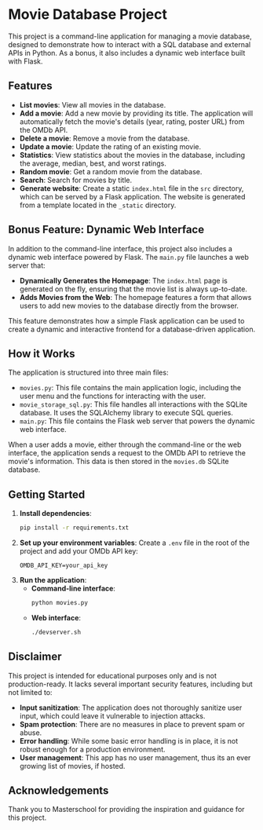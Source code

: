 # Movie Database Project

This project is a command-line application for managing a movie database, designed to demonstrate how to interact with a SQL database and external APIs in Python. As a bonus, it also includes a dynamic web interface built with Flask.

## Features

*   **List movies**: View all movies in the database.
*   **Add a movie**: Add a new movie by providing its title. The application will automatically fetch the movie's details (year, rating, poster URL) from the OMDb API.
*   **Delete a movie**: Remove a movie from the database.
*   **Update a movie**: Update the rating of an existing movie.
*   **Statistics**: View statistics about the movies in the database, including the average, median, best, and worst ratings.
*   **Random movie**: Get a random movie from the database.
*   **Search**: Search for movies by title.
*   **Generate website**: Create a static `index.html` file in the `src` directory, which can be served by a Flask application. The website is generated from a template located in the `_static` directory.

## Bonus Feature: Dynamic Web Interface

In addition to the command-line interface, this project also includes a dynamic web interface powered by Flask. The `main.py` file launches a web server that:

*   **Dynamically Generates the Homepage**: The `index.html` page is generated on the fly, ensuring that the movie list is always up-to-date.
*   **Adds Movies from the Web**: The homepage features a form that allows users to add new movies to the database directly from the browser.

This feature demonstrates how a simple Flask application can be used to create a dynamic and interactive frontend for a database-driven application.

## How it Works

The application is structured into three main files:

*   `movies.py`: This file contains the main application logic, including the user menu and the functions for interacting with the user.
*   `movie_storage_sql.py`: This file handles all interactions with the SQLite database. It uses the SQLAlchemy library to execute SQL queries.
*   `main.py`: This file contains the Flask web server that powers the dynamic web interface.

When a user adds a movie, either through the command-line or the web interface, the application sends a request to the OMDb API to retrieve the movie's information. This data is then stored in the `movies.db` SQLite database.

## Getting Started

1.  **Install dependencies**:
    ```bash
    pip install -r requirements.txt
    ```
2.  **Set up your environment variables**: Create a `.env` file in the root of the project and add your OMDb API key:
    ```
    OMDB_API_KEY=your_api_key
    ```
3.  **Run the application**:
    *   **Command-line interface**:
        ```bash
        python movies.py
        ```
    *   **Web interface**:
        ```bash
        ./devserver.sh
        ```

## Disclaimer

This project is intended for educational purposes only and is not production-ready. It lacks several important security features, including but not limited to:

*   **Input sanitization**: The application does not thoroughly sanitize user input, which could leave it vulnerable to injection attacks.
*   **Spam protection**: There are no measures in place to prevent spam or abuse.
*   **Error handling**: While some basic error handling is in place, it is not robust enough for a production environment.
*   **User management**: This app has no user management, thus its an ever growing list of movies, if hosted. 

## Acknowledgements

Thank you to Masterschool for providing the inspiration and guidance for this project.
